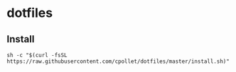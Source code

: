 # dotfiles
## Install
```
sh -c "$(curl -fsSL https://raw.githubusercontent.com/cpollet/dotfiles/master/install.sh)"
```
